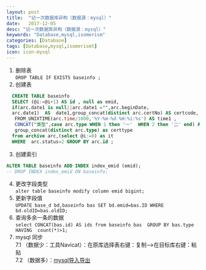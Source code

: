 ```yaml
---
layout: post
title:  "记一次数据库异构（数据源：mysql）"
date:   2017-12-05
desc: "记一次数据库异构（数据源：mysql）"
keywords: "Database,mysql,isomerism"
categories: [Database]
tags: [Database,mysql,isomerismt]
icon: icon-mysql
---
```

1. 删除表  
`DROP TABLE IF EXISTS baseinfo ;`
2. 创建表
```sql
  CREATE TABLE baseinfo
  SELECT (@i:=@i+1) AS id , null as emid,
  if(arc.date1 is null||arc.date1 ="",arc.beginDate,
  arc.date1)  AS  date1,group_concat(distinct arc.certNo) AS certcode,
   FROM_UNIXTIME(arc.time/1000,'%Y-%m-%d %H:%i:%s') AS time1 ,
   CONCAT("类型",case arc.type WHEN 1 then '一'  WHEN 2 then '二' end) AS type,  
   group_concat(distinct arc.type) as certtype   
  from archive arc,(select @i:=0) as it
  WHERE  arc.status=2 GROUP BY arc.id ;
```
3. 创建索引
```sql
ALTER TABLE baseinfo ADD INDEX index_emid (emid);
-- DROP INDEX index_emid ON baseinfo;
```
4. 更改字段类型  
`alter table baseinfo modify column emid bigint;`
5. 更新字段值  
`UPDATE base_d bd,baseinfo bas SET bd.emid=bas.ID WHERE bd.oldID=bas.oldID;`
6. 查询多余一条的数据  
`select CONCAT(bas.id) AS ids from baseinfo bas  GROUP BY bas.type HAVING  count(*)>1;`
7. mysql 同步  
  7.1 （数据少：工具Navicat）：在原库选择表右键：复制-->在目标库右键：粘贴  
  7.2 （数据多）：[mysql导入导出](/blog/database/2017/09/11/mysql_import_export.html)  
